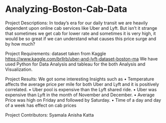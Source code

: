 # Analyzing-Boston-Cab-Data


Project Descriptions: In today’s era for our daily transit we are heavily dependent upon online cab services like Uber and Lyft. But isn’t it strange that sometimes we get cab for lower rate and sometimes it is very high, it would be so great if we can understand what causes this price surge and by how much?

Project Requirements: dataset taken from Kaggle https://www.kaggle.com/brllrb/uber-and-lyft-dataset-boston-ma 
We have used Python for Data Analysis and tableau for the both Analysis and Visualization.

Project Results:
We got some interesting Insights such as
• Temperature affects the average price per mile for both Uber and Lyft and it is positively
correlated.
• Uber pool is expensive than the Lyft shared ride.
• Uber was expensive than Lyft in the month of November and December.
• Average Price was high on Friday and followed by Saturday.
• Time of a day and day of a week has effect on cab prices 

Project Contributors: Syamala Anisha Katta
